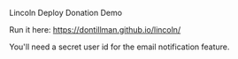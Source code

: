 Lincoln Deploy Donation Demo

Run it here:  https://dontillman.github.io/lincoln/

You'll need a secret user id for the email notification feature.

